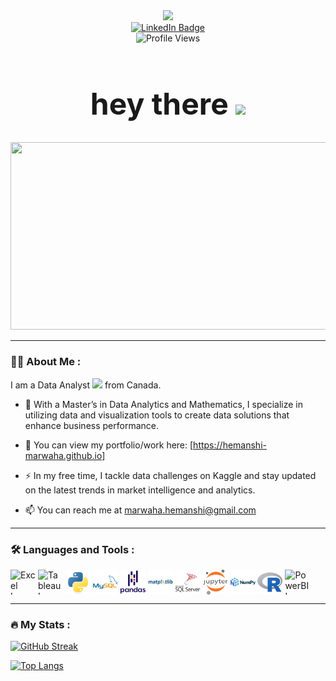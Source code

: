 <div id="header" align="center">
  <img src="https://i.giphy.com/media/v1.Y2lkPTc5MGI3NjExNXVmYWZqbnZoMDJpdGFrNm9idzVmdDFvaTRmY203ZHA1aG45Nmc4NyZlcD12MV9pbnRlcm5hbF9naWZfYnlfaWQmY3Q9Zw/TncmRRvEGVoVcHgaAb/giphy.gif" width="400"/>

  <div id="badges">
    <a href="https://www.linkedin.com/in/hemanshimarwaha" target="_blank">
      <img src="https://img.shields.io/badge/LinkedIn-blue?style=for-the-badge&logo=linkedin&logoColor=white" alt="LinkedIn Badge" width="150" height="40"/>
    </a>
  </div>

  <img src="https://komarev.com/ghpvc/?username=hemanshi-marwaha&style=flat-square&color=blue" alt="Profile Views" width="200" height="40"/>

  <h1 style="font-size: 48px;">
    hey there
    <img src="https://media.giphy.com/media/hvRJCLFzcasrR4ia7z/giphy.gif" width="30px"/>
  </h1>
</div>


<div align="center">
  <img src="https://media.giphy.com/media/dWesBcTLavkZuG35MI/giphy.gif" width="600" height="300"/>
</div>

---

### :woman_technologist: About Me :
I am a Data Analyst <img src="https://media.giphy.com/media/WUlplcMpOCEmTGBtBW/giphy.gif" width="30"> from Canada.
- :telescope: With a Master’s in Data Analytics and Mathematics, I specialize in utilizing data and visualization tools to create data solutions that enhance business performance.

- :seedling: You can view my portfolio/work here: [https://hemanshi-marwaha.github.io]

- :zap: In my free time, I tackle data challenges on Kaggle and stay updated on the latest trends in market intelligence and analytics.

- :mailbox: You can reach me at marwaha.hemanshi@gmail.com

---

### :hammer_and_wrench: Languages and Tools :
<div style="display: flex; align-items: center;">
  <img src="https://img.icons8.com/color/48/000000/microsoft-excel-2019.png"  title="Excel" alt="Excel Icon" width="40" height="40"; vertical-align: middle;">&nbsp;
  <img src="https://img.icons8.com/?size=100&id=9Kvi1p1F0tUo&format=png&color=000000"  title="Tableau" alt="Tableau Icon" width="40" height="40"; vertical-align: middle;">&nbsp;
  <img src="https://github.com/devicons/devicon/blob/master/icons/python/python-original.svg" title="Python" alt="Python" width="40" height="40"/>&nbsp;
  <img src="https://github.com/devicons/devicon/blob/master/icons/mysql/mysql-original-wordmark.svg" title="MySql" alt="MySql" width="40" height="40"/>&nbsp;
  <img src="https://github.com/devicons/devicon/blob/master/icons/pandas/pandas-original-wordmark.svg" title="Pandas" alt="Pandas" width="40" height="40"/>&nbsp;
  <img src="https://github.com/devicons/devicon/blob/master/icons/matplotlib/matplotlib-original-wordmark.svg" title="MatPlotLib" alt="MatPlotLib" width="40" height="40"/>&nbsp;
  <img src="https://github.com/devicons/devicon/blob/master/icons/microsoftsqlserver/microsoftsqlserver-original-wordmark.svg" title="Microsoft SQL Server" alt="Microsoft SQL Server" width="40" height="40"/>&nbsp;
  <img src="https://github.com/devicons/devicon/blob/master/icons/jupyter/jupyter-original-wordmark.svg" title="Jupyter" alt="Jupyter" width="40" height="40"/>&nbsp;
  <img src="https://github.com/devicons/devicon/blob/master/icons/numpy/numpy-original-wordmark.svg" title="Numpy" alt="Numpy" width="40" height="40"/>&nbsp;
  <img src="https://github.com/devicons/devicon/blob/master/icons/r/r-original.svg" title="R" alt="R" width="40" height="40"/>&nbsp;
  <img src="https://img.icons8.com/?size=100&id=qYfwpsRXEcpc&format=png&color=000000"  title="PowerBI" alt="PowerBI Icon" width="40" height="40"; vertical-align: middle;">&nbsp;
</div>

---

### :fire: My Stats :
[![GitHub Streak](http://github-readme-streak-stats.herokuapp.com?user=hemanshi-marwaha&theme=dark&background=000000)](https://git.io/streak-stats)

[![Top Langs](https://github-readme-stats.vercel.app/api/top-langs/?username=hemanshi-marwaha&layout=compact&theme=vision-friendly-dark)](https://github.com/anuraghazra/github-readme-stats)

